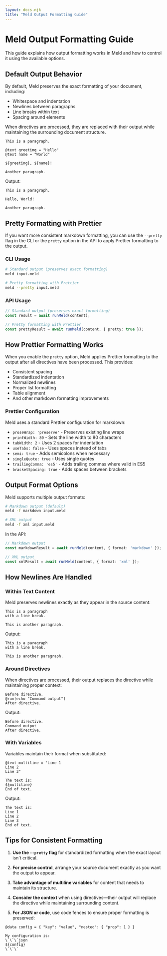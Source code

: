```yaml
---
layout: docs.njk
title: "Meld Output Formatting Guide"
---
```


# Meld Output Formatting Guide

This guide explains how output formatting works in Meld and how to control it using the available options.

## Default Output Behavior

By default, Meld preserves the exact formatting of your document, including:

- Whitespace and indentation
- Newlines between paragraphs
- Line breaks within text
- Spacing around elements

When directives are processed, they are replaced with their output while maintaining the surrounding document structure.

```meld
This is a paragraph.

@text greeting = "Hello"
@text name = "World"

${greeting}, ${name}!

Another paragraph.
```

Output:
```
This is a paragraph.

Hello, World!

Another paragraph.
```

## Pretty Formatting with Prettier

If you want more consistent markdown formatting, you can use the `--pretty` flag in the CLI or the `pretty` option in the API to apply Prettier formatting to the output.

### CLI Usage

```bash
# Standard output (preserves exact formatting)
meld input.meld

# Pretty formatting with Prettier
meld --pretty input.meld
```

### API Usage

```typescript
// Standard output (preserves exact formatting)
const result = await runMeld(content);

// Pretty formatting with Prettier
const prettyResult = await runMeld(content, { pretty: true });
```

## How Prettier Formatting Works

When you enable the `pretty` option, Meld applies Prettier formatting to the output after all directives have been processed. This provides:

- Consistent spacing
- Standardized indentation
- Normalized newlines
- Proper list formatting
- Table alignment
- And other markdown formatting improvements

### Prettier Configuration

Meld uses a standard Prettier configuration for markdown:

- `proseWrap: 'preserve'` - Preserves existing line wraps
- `printWidth: 80` - Sets the line width to 80 characters
- `tabWidth: 2` - Uses 2 spaces for indentation
- `useTabs: false` - Uses spaces instead of tabs
- `semi: true` - Adds semicolons when necessary
- `singleQuote: true` - Uses single quotes
- `trailingComma: 'es5'` - Adds trailing commas where valid in ES5
- `bracketSpacing: true` - Adds spaces between brackets

## Output Format Options

Meld supports multiple output formats:

```bash
# Markdown output (default)
meld -f markdown input.meld

# XML output
meld -f xml input.meld
```

In the API:

```typescript
// Markdown output
const markdownResult = await runMeld(content, { format: 'markdown' });

// XML output
const xmlResult = await runMeld(content, { format: 'xml' });
```

## How Newlines Are Handled

### Within Text Content

Meld preserves newlines exactly as they appear in the source content:

```meld
This is a paragraph
with a line break.

This is another paragraph.
```

Output:
```
This is a paragraph
with a line break.

This is another paragraph.
```

### Around Directives

When directives are processed, their output replaces the directive while maintaining proper context:

```meld
Before directive.
@run[echo "Command output"]
After directive.
```

Output:
```
Before directive.
Command output
After directive.
```

### With Variables

Variables maintain their format when substituted:

```meld
@text multiline = "Line 1
Line 2
Line 3"

The text is:
${multiline}
End of text.
```

Output:
```
The text is:
Line 1
Line 2
Line 3
End of text.
```

## Tips for Consistent Formatting

1. **Use the `--pretty` flag** for standardized formatting when the exact layout isn't critical.

2. **For precise control**, arrange your source document exactly as you want the output to appear.

3. **Take advantage of multiline variables** for content that needs to maintain its structure.

4. **Consider the context** when using directives—their output will replace the directive while maintaining surrounding content.

5. **For JSON or code**, use code fences to ensure proper formatting is preserved:

```meld
@data config = { "key": "value", "nested": { "prop": 1 } }

My configuration is:
\`\`\`json
${config}
\`\`\`
```